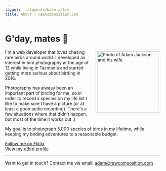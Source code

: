 ```yaml
---
layout: ../layouts/base.astro
title: About | RawComposition.com
---
```


# G'day, mates 👋

<img src="/me.jpg" alt="Photo of Adam Jackson and his wife" width="200" style="float: right; padding: 5px; border: solid 1px #eee; margin: 0 0 1rem 1rem;" />

I'm a web developer that loves chasing rare birds around world. I developed an interest in bird photography at the age of 12 while living in Tasmania and started getting more serious about birding in 2016.

Photography has alwasy been an important part of birding for me, so in order to record a species on my life list I like to make sure I have a picture (or at least a good audio recording). There's a few situations where that didn't happen, but most of the time it works out :)

My goal is to photograph 5,000 species of birds in my lifetime, while keeping my birding adventures to a reasonable budget.

<a href="https://www.flickr.com/photos/rawcomposition/" target="_blank">Follow me on Flickr</a><br/>
<a href="https://ebird.org/profile/NzMwMzI1/world" target="_blank">View my eBird profile</a>

---

Want to get in touch? Contact me via email: [adam@rawcomposition.com](mailto:adam@rawcomposition.com)
